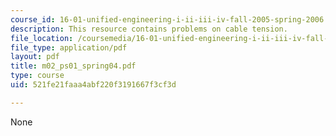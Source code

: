 ```yaml
---
course_id: 16-01-unified-engineering-i-ii-iii-iv-fall-2005-spring-2006
description: This resource contains problems on cable tension.
file_location: /coursemedia/16-01-unified-engineering-i-ii-iii-iv-fall-2005-spring-2006/521fe21faaa4abf220f3191667f3cf3d_m02_ps01_spring04.pdf
file_type: application/pdf
layout: pdf
title: m02_ps01_spring04.pdf
type: course
uid: 521fe21faaa4abf220f3191667f3cf3d

---
```

None